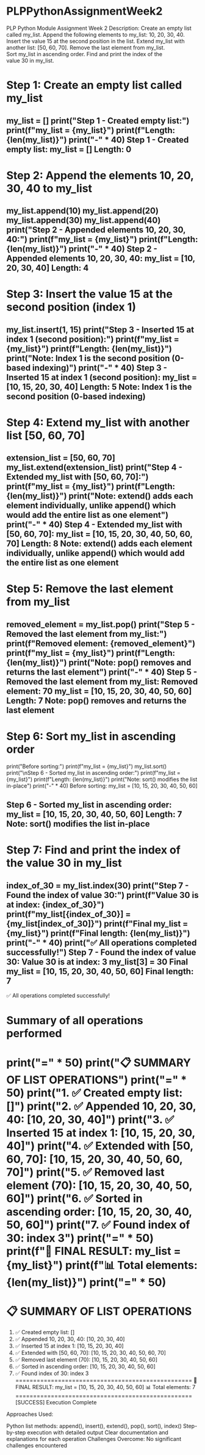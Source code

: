 # PLPPythonAssignmentWeek2
PLP Python Module Assignment Week 2
Description:
Create an empty list called my_list.
Append the following elements to my_list: 10, 20, 30, 40.
Insert the value 15 at the second position in the list.
Extend my_list with another list: [50, 60, 70].
Remove the last element from my_list.
Sort my_list in ascending order.
Find and print the index of the value 30 in my_list.


# Step 1: Create an empty list called my_list
my_list = []
print("Step 1 - Created empty list:")
print(f"my_list = {my_list}")
print(f"Length: {len(my_list)}")
print("-" * 40)
Step 1 - Created empty list:
my_list = []
Length: 0
----------------------------------------
# Step 2: Append the elements 10, 20, 30, 40 to my_list
my_list.append(10)
my_list.append(20)
my_list.append(30)
my_list.append(40)
print("Step 2 - Appended elements 10, 20, 30, 40:")
print(f"my_list = {my_list}")
print(f"Length: {len(my_list)}")
print("-" * 40)
Step 2 - Appended elements 10, 20, 30, 40:
my_list = [10, 20, 30, 40]
Length: 4
----------------------------------------
# Step 3: Insert the value 15 at the second position (index 1)
my_list.insert(1, 15)
print("Step 3 - Inserted 15 at index 1 (second position):")
print(f"my_list = {my_list}")
print(f"Length: {len(my_list)}")
print("Note: Index 1 is the second position (0-based indexing)")
print("-" * 40)
Step 3 - Inserted 15 at index 1 (second position):
my_list = [10, 15, 20, 30, 40]
Length: 5
Note: Index 1 is the second position (0-based indexing)
----------------------------------------
# Step 4: Extend my_list with another list [50, 60, 70]
extension_list = [50, 60, 70]
my_list.extend(extension_list)
print("Step 4 - Extended my_list with [50, 60, 70]:")
print(f"my_list = {my_list}")
print(f"Length: {len(my_list)}")
print("Note: extend() adds each element individually, unlike append() which would add the entire list as one element")
print("-" * 40)
Step 4 - Extended my_list with [50, 60, 70]:
my_list = [10, 15, 20, 30, 40, 50, 60, 70]
Length: 8
Note: extend() adds each element individually, unlike append() which would add the entire list as one element
----------------------------------------
# Step 5: Remove the last element from my_list
removed_element = my_list.pop()
print("Step 5 - Removed the last element from my_list:")
print(f"Removed element: {removed_element}")
print(f"my_list = {my_list}")
print(f"Length: {len(my_list)}")
print("Note: pop() removes and returns the last element")
print("-" * 40)
Step 5 - Removed the last element from my_list:
Removed element: 70
my_list = [10, 15, 20, 30, 40, 50, 60]
Length: 7
Note: pop() removes and returns the last element
----------------------------------------
# Step 6: Sort my_list in ascending order
print("Before sorting:")
print(f"my_list = {my_list}")
my_list.sort()
print("\nStep 6 - Sorted my_list in ascending order:")
print(f"my_list = {my_list}")
print(f"Length: {len(my_list)}")
print("Note: sort() modifies the list in-place")
print("-" * 40)
Before sorting:
my_list = [10, 15, 20, 30, 40, 50, 60]

Step 6 - Sorted my_list in ascending order:
my_list = [10, 15, 20, 30, 40, 50, 60]
Length: 7
Note: sort() modifies the list in-place
----------------------------------------
# Step 7: Find and print the index of the value 30 in my_list
index_of_30 = my_list.index(30)
print("Step 7 - Found the index of value 30:")
print(f"Value 30 is at index: {index_of_30}")
print(f"my_list[{index_of_30}] = {my_list[index_of_30]}")
print(f"Final my_list = {my_list}")
print(f"Final length: {len(my_list)}")
print("-" * 40)
print("✅ All operations completed successfully!")
Step 7 - Found the index of value 30:
Value 30 is at index: 3
my_list[3] = 30
Final my_list = [10, 15, 20, 30, 40, 50, 60]
Final length: 7
----------------------------------------
✅ All operations completed successfully!
# Summary of all operations performed
print("=" * 50)
print("📋 SUMMARY OF LIST OPERATIONS")
print("=" * 50)
print("1. ✅ Created empty list: []")
print("2. ✅ Appended 10, 20, 30, 40: [10, 20, 30, 40]")
print("3. ✅ Inserted 15 at index 1: [10, 15, 20, 30, 40]")
print("4. ✅ Extended with [50, 60, 70]: [10, 15, 20, 30, 40, 50, 60, 70]")
print("5. ✅ Removed last element (70): [10, 15, 20, 30, 40, 50, 60]")
print("6. ✅ Sorted in ascending order: [10, 15, 20, 30, 40, 50, 60]")
print("7. ✅ Found index of 30: index 3")
print("=" * 50)
print(f"🎯 FINAL RESULT: my_list = {my_list}")
print(f"📊 Total elements: {len(my_list)}")
print("=" * 50)
==================================================
📋 SUMMARY OF LIST OPERATIONS
==================================================
1. ✅ Created empty list: []
2. ✅ Appended 10, 20, 30, 40: [10, 20, 30, 40]
3. ✅ Inserted 15 at index 1: [10, 15, 20, 30, 40]
4. ✅ Extended with [50, 60, 70]: [10, 15, 20, 30, 40, 50, 60, 70]
5. ✅ Removed last element (70): [10, 15, 20, 30, 40, 50, 60]
6. ✅ Sorted in ascending order: [10, 15, 20, 30, 40, 50, 60]
7. ✅ Found index of 30: index 3
==================================================
🎯 FINAL RESULT: my_list = [10, 15, 20, 30, 40, 50, 60]
📊 Total elements: 7
==================================================
[SUCCESS] Execution Complete

Approaches Used:

Python list methods: append(), insert(), extend(), pop(), sort(), index()
Step-by-step execution with detailed output
Clear documentation and explanations for each operation
Challenges Overcome: No significant challenges encountered

